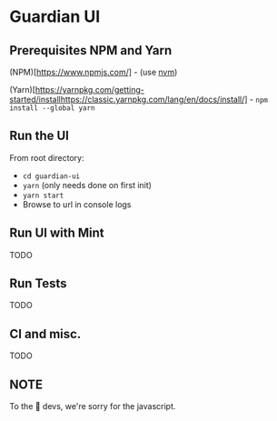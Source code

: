# Guardian UI

## Prerequisites NPM and Yarn

(NPM)[https://www.npmjs.com/] - (use [nvm](https://github.com/nvm-sh/nvm))

(Yarn)[https://yarnpkg.com/getting-started/installhttps://classic.yarnpkg.com/lang/en/docs/install/] - `npm install --global yarn`

## Run the UI

From root directory:

- `cd guardian-ui`
- `yarn` (only needs done on first init)
- `yarn start`
- Browse to url in console logs

## Run UI with Mint

TODO

## Run Tests

TODO

## CI and misc.

TODO

## NOTE

To the 🦀 devs, we're sorry for the javascript.
